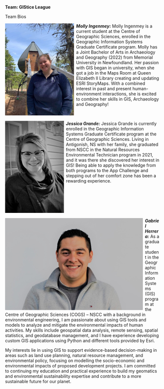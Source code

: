 **Team: GIStice League**

Team Bios

<img src="../images/molly.jpg" style="height:300px; margin:0 .5em .25em 0; float: left;" /> 

***Molly Ingenmey:*** Molly Ingenmey is a current student at the Centre of Geographic Sciences, enrolled in the Geographic Information Systems Graduate Certificate program. Molly has a Joint Bachelor of Arts in Archaeology and Geography (2022) from Memorial University in Newfoundland. Her passion with GIS began in university, when she got a job in the Maps Room at Queen Elizabeth II Library creating and updating ESRI StoryMaps. With a combined interest in past and present human-environment interactions, she is excited to combine her skills in GIS, Archaeology and Geography!<br style="clear:both;" />

<img src="../images/jessica.jpg" style="height:300px; margin:0 .5em .25em 0; float: left;" /> 

***Jessica Grande:*** Jessica Grande is currently enrolled in the Geographic Information Systems Graduate Certificate program at the Centre of Geographic Sciences. Living in Antigonish, NS with her family, she graduated from NSCC in the Natural Resources Environmental Technician program in 2021, and it was there she discovered her interest in GIS! Being able to apply the knowledge from both programs to the App Challenge and stepping out of her comfort zone has been a rewarding experience. <br style="clear:both;" />

<img src="../images/gabriel.jpg" style="height:300px; margin:0 .5em .25em 0; float: left;" /> 

***Gabriel Herrera:*** As a graduate student in the Geographic Information Systems (GIS) program at the Centre of Geographic Sciences (COGS) – NSCC with a background in environmental engineering, I am passionate about using GIS tools and models to analyze and mitigate the environmental impacts of human activities. My skills include geospatial data analysis, remote sensing, spatial statistics, and geodatabase management, and I have experience developing custom GIS applications using Python and different tools provided by Esri.

My interests lie in using GIS to support evidence-based decision-making in areas such as land use planning, natural resource management, and environmental policy, focusing on modelling the socio-economic and environmental impacts of proposed development projects. I am committed to continuing my education and practical experience to build my geomatics and environmental sustainability expertise and contribute to a more sustainable future for our planet. <br style="clear:both;" />

